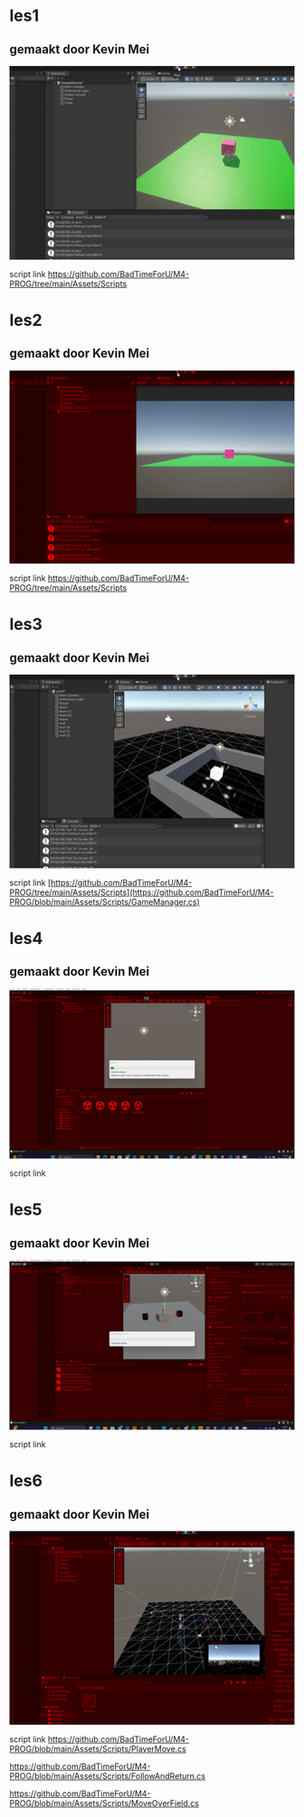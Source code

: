 # les1

## gemaakt door Kevin Mei

![voorbeeld gifje](image/les1.gif)

script link https://github.com/BadTimeForU/M4-PROG/tree/main/Assets/Scripts

# les2

## gemaakt door Kevin Mei

![voorbeeld gifje](image/les2.gif)

script link https://github.com/BadTimeForU/M4-PROG/tree/main/Assets/Scripts

# les3

## gemaakt door Kevin Mei

![voorbeeld gifje](image/les3.gif)

script link [https://github.com/BadTimeForU/M4-PROG/tree/main/Assets/Scripts](https://github.com/BadTimeForU/M4-PROG/blob/main/Assets/Scripts/GameManager.cs)

# les4

## gemaakt door Kevin Mei

![voorbeeld gifje](image/les4.gif)

script link

# les5

## gemaakt door Kevin Mei

![voorbeeld gifje](image/les5.gif)

script link

# les6

## gemaakt door Kevin Mei

![voorbeeld gifje](image/les6.gif)

script link https://github.com/BadTimeForU/M4-PROG/blob/main/Assets/Scripts/PlayerMove.cs

https://github.com/BadTimeForU/M4-PROG/blob/main/Assets/Scripts/FollowAndReturn.cs

https://github.com/BadTimeForU/M4-PROG/blob/main/Assets/Scripts/MoveOverField.cs
